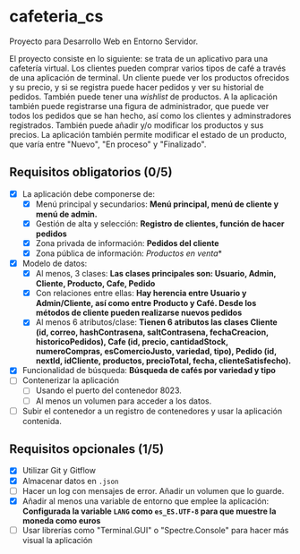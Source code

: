 # cafeteria_cs

Proyecto para Desarrollo Web en Entorno Servidor.

El proyecto consiste en lo siguiente: se trata de un aplicativo para
una cafetería virtual. Los clientes pueden comprar varios tipos de
café a través de una aplicación de terminal. Un cliente puede ver los
productos ofrecidos y su precio, y si se registra puede hacer pedidos
y ver su historial de pedidos. También puede tener una _wishlist_ de
productos. A la aplicación también puede registrarse una figura de
administrador, que puede ver todos los pedidos que se han hecho, así
como los clientes y adminstradores registrados. También puede añadir
y/o modificar los productos y sus precios. La aplicación también
permite modificar el estado de un producto, que varía entre "Nuevo",
"En proceso" y "Finalizado".

## Requisitos obligatorios (0/5)

- [X] La aplicación debe componerse de:
    - [X] Menú principal y secundarios: **Menú principal, menú de
    cliente y menú de admin.**
    - [X] Gestión de alta y selección: **Registro de clientes, función
      de hacer pedidos**
    - [X] Zona privada de información: **Pedidos del cliente**
    - [X] Zona pública de información: *Productos en venta**
- [X] Modelo de datos:
    - [X] Al menos, 3 clases: **Las clases principales son: Usuario,
    Admin, Cliente, Producto, Cafe, Pedido**
    - [X] Con relaciones entre ellas: **Hay herencia entre Usuario y
    Admin/Cliente, así como entre Producto y Café. Desde los métodos
    de cliente pueden realizarse nuevos pedidos**
    - [X] Al menos 6 atributos/clase: **Tienen 6 atributos las clases
    Cliente (id, correo, hashContrasena, saltContrasena,
    fechaCreacion, historicoPedidos), Cafe (id, precio, cantidadStock,
    numeroCompras, esComercioJusto, variedad, tipo), Pedido (id,
    nextId, idCliente, productos, precioTotal, fecha,
    clienteSatisfecho).**
- [X] Funcionalidad de búsqueda: **Búsqueda de cafés por variedad y tipo**
- [ ] Contenerizar la aplicación 
    - [ ] Usando el puerto del contenedor 8023.
    - [ ] Al menos un volumen para acceder a los datos.
- [ ] Subir el contenedor a un registro de contenedores y usar la
  aplicación contenida.

## Requisitos opcionales (1/5)

- [X] Utilizar Git y Gitflow
- [X] Almacenar datos en `.json`
- [ ] Hacer un log con mensajes de error. Añadir un volumen que lo
  guarde.
- [X] Añadir al menos una variable de entorno que emplee la
  aplicación: **Configurada la variable `LANG` como `es_ES.UTF-8` para
  que muestre la moneda como euros**
- [ ] Usar librerías como "Terminal.GUI" o "Spectre.Console" para
  hacer más visual la aplicación
